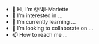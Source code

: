 - 👋 Hi, I’m @Nji-Mariette
- 👀 I’m interested in ...
- 🌱 I’m currently learning ...
- 💞️ I’m looking to collaborate on ...
- 📫 How to reach me ...

<!---
Nji-Mariette/Nji-Mariette is a ✨ special ✨ repository because its `README.md` (this file) appears on your GitHub profile.
You can click the Preview link to take a look at your changes.
--->
